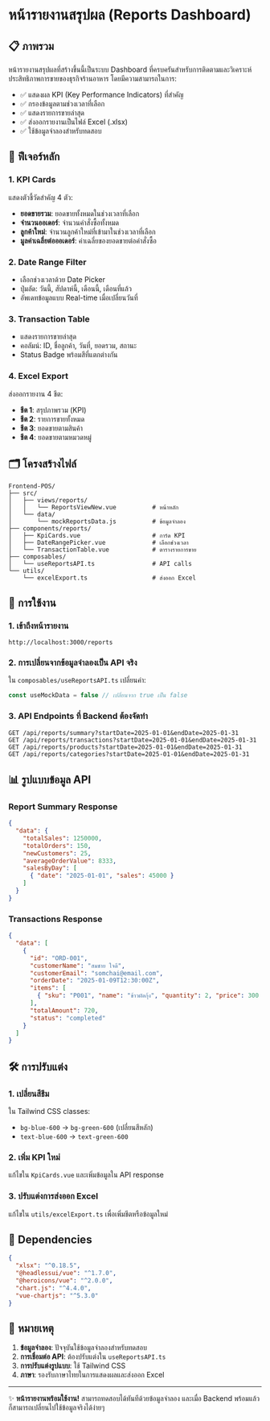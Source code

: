 # หน้ารายงานสรุปผล (Reports Dashboard)

## 📋 ภาพรวม

หน้ารายงานสรุปผลที่สร้างขึ้นนี้เป็นระบบ Dashboard ที่ครบครันสำหรับการติดตามและวิเคราะห์ประสิทธิภาพการขายของธุรกิจร้านอาหาร โดยมีความสามารถในการ:

- ✅ แสดงผล KPI (Key Performance Indicators) ที่สำคัญ
- ✅ กรองข้อมูลตามช่วงเวลาที่เลือก
- ✅ แสดงรายการขายล่าสุด
- ✅ ส่งออกรายงานเป็นไฟล์ Excel (.xlsx)
- ✅ ใช้ข้อมูลจำลองสำหรับทดสอบ

## 🎯 ฟีเจอร์หลัก

### 1. **KPI Cards**
แสดงตัวชี้วัดสำคัญ 4 ตัว:
- **ยอดขายรวม**: ยอดขายทั้งหมดในช่วงเวลาที่เลือก
- **จำนวนออเดอร์**: จำนวนคำสั่งซื้อทั้งหมด
- **ลูกค้าใหม่**: จำนวนลูกค้าใหม่ที่เข้ามาในช่วงเวลาที่เลือก
- **มูลค่าเฉลี่ยต่อออเดอร์**: ค่าเฉลี่ยของยอดขายต่อคำสั่งซื้อ

### 2. **Date Range Filter**
- เลือกช่วงเวลาด้วย Date Picker
- ปุ่มลัด: วันนี้, สัปดาห์นี้, เดือนนี้, เดือนที่แล้ว
- อัพเดทข้อมูลแบบ Real-time เมื่อเปลี่ยนวันที่

### 3. **Transaction Table**
- แสดงรายการขายล่าสุด
- คอลัมน์: ID, ชื่อลูกค้า, วันที่, ยอดรวม, สถานะ
- Status Badge พร้อมสีที่แตกต่างกัน

### 4. **Excel Export**
ส่งออกรายงาน 4 ชีต:
- **ชีต 1**: สรุปภาพรวม (KPI)
- **ชีต 2**: รายการขายทั้งหมด
- **ชีต 3**: ยอดขายตามสินค้า
- **ชีต 4**: ยอดขายตามหมวดหมู่

## 🗂️ โครงสร้างไฟล์

```
Frontend-POS/
├── src/
│   ├── views/reports/
│   │   └── ReportsViewNew.vue          # หน้าหลัก
│   └── data/
│       └── mockReportsData.js          # ข้อมูลจำลอง
├── components/reports/
│   ├── KpiCards.vue                    # การ์ด KPI
│   ├── DateRangePicker.vue             # เลือกช่วงเวลา
│   └── TransactionTable.vue            # ตารางรายการขาย
├── composables/
│   └── useReportsAPI.ts                # API calls
└── utils/
    └── excelExport.ts                  # ส่งออก Excel
```

## 🚀 การใช้งาน

### 1. **เข้าถึงหน้ารายงาน**
```
http://localhost:3000/reports
```

### 2. **การเปลี่ยนจากข้อมูลจำลองเป็น API จริง**
ใน `composables/useReportsAPI.ts` เปลี่ยนค่า:
```javascript
const useMockData = false // เปลี่ยนจาก true เป็น false
```

### 3. **API Endpoints ที่ Backend ต้องจัดทำ**
```
GET /api/reports/summary?startDate=2025-01-01&endDate=2025-01-31
GET /api/reports/transactions?startDate=2025-01-01&endDate=2025-01-31
GET /api/reports/products?startDate=2025-01-01&endDate=2025-01-31
GET /api/reports/categories?startDate=2025-01-01&endDate=2025-01-31
```

## 📊 รูปแบบข้อมูล API

### Report Summary Response
```json
{
  "data": {
    "totalSales": 1250000,
    "totalOrders": 150,
    "newCustomers": 25,
    "averageOrderValue": 8333,
    "salesByDay": [
      { "date": "2025-01-01", "sales": 45000 }
    ]
  }
}
```

### Transactions Response
```json
{
  "data": [
    {
      "id": "ORD-001",
      "customerName": "สมชาย ใจดี",
      "customerEmail": "somchai@email.com",
      "orderDate": "2025-01-09T12:30:00Z",
      "items": [
        { "sku": "P001", "name": "ข้าวผัดกุ้ง", "quantity": 2, "price": 300 }
      ],
      "totalAmount": 720,
      "status": "completed"
    }
  ]
}
```

## 🛠️ การปรับแต่ง

### 1. **เปลี่ยนสีธีม**
ใน Tailwind CSS classes:
- `bg-blue-600` → `bg-green-600` (เปลี่ยนสีหลัก)
- `text-blue-600` → `text-green-600`

### 2. **เพิ่ม KPI ใหม่**
แก้ไขใน `KpiCards.vue` และเพิ่มข้อมูลใน API response

### 3. **ปรับแต่งการส่งออก Excel**
แก้ไขใน `utils/excelExport.ts` เพื่อเพิ่มชีตหรือข้อมูลใหม่

## 🔧 Dependencies

```json
{
  "xlsx": "^0.18.5",
  "@headlessui/vue": "^1.7.0",
  "@heroicons/vue": "^2.0.0",
  "chart.js": "^4.4.0",
  "vue-chartjs": "^5.3.0"
}
```

## 📝 หมายเหตุ

1. **ข้อมูลจำลอง**: ปัจจุบันใช้ข้อมูลจำลองสำหรับทดสอบ
2. **การเชื่อมต่อ API**: ต้องปรับแต่งใน `useReportsAPI.ts`
3. **การปรับแต่งรูปแบบ**: ใช้ Tailwind CSS
4. **ภาษา**: รองรับภาษาไทยในการแสดงผลและส่งออก Excel

---

✨ **หน้ารายงานพร้อมใช้งาน!** สามารถทดสอบได้ทันทีด้วยข้อมูลจำลอง และเมื่อ Backend พร้อมแล้วก็สามารถเปลี่ยนไปใช้ข้อมูลจริงได้ง่ายๆ
